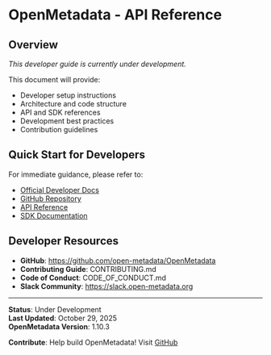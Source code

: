 ﻿# OpenMetadata - API Reference

## Overview

*This developer guide is currently under development.*

This document will provide:
- Developer setup instructions
- Architecture and code structure
- API and SDK references
- Development best practices
- Contribution guidelines

## Quick Start for Developers

For immediate guidance, please refer to:
- [Official Developer Docs](https://docs.open-metadata.org/developers)
- [GitHub Repository](https://github.com/open-metadata/OpenMetadata)
- [API Reference](../03-technical-deep-dive/apis-integration.md)
- [SDK Documentation](../08-sdk-reference/README.md)

## Developer Resources

- **GitHub**: https://github.com/open-metadata/OpenMetadata
- **Contributing Guide**: CONTRIBUTING.md
- **Code of Conduct**: CODE_OF_CONDUCT.md
- **Slack Community**: https://slack.open-metadata.org

---

**Status**: Under Development  
**Last Updated**: October 29, 2025  
**OpenMetadata Version**: 1.10.3

**Contribute**: Help build OpenMetadata! Visit [GitHub](https://github.com/open-metadata/OpenMetadata)
